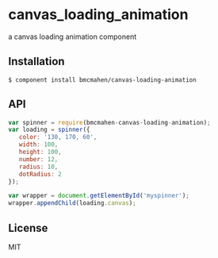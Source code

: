
# canvas_loading_animation

  a canvas loading animation component

## Installation

    $ component install bmcmahen/canvas-loading-animation

## API

   ```javascript
   var spinner = require(bmcmahen-canvas-loading-animation);
   var loading = spinner({
      color: '130, 170, 60',
      width: 100,
      height: 100, 
      number: 12,
      radius: 10,
      dotRadius: 2
   });

   var wrapper = document.getElementById('myspinner');
   wrapper.appendChild(loading.canvas);
   ```
   
## License

  MIT
